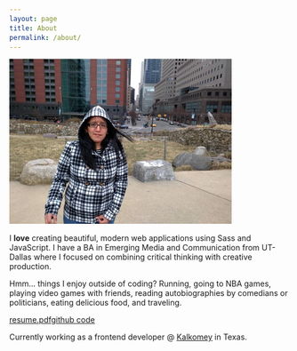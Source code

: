 ```yaml
---
layout: page
title: About
permalink: /about/
---
```


  <section class="row">
    <div class="col-md-4 col-sm-4 col-xs-12">
      <div>
        <img src="/assets/cindy-about.jpg" alt="Cindy Juarez" class="top-space"/>
      </div>
      <span class="text-center">
        <a href="http://dribbble.com/sceendy" target="_blank" class="btn-social dribbble"><i class="fa fa-dribbble"></i></a>
        <a href="http://codepen.io/sceendy/" target="_blank" class="btn-social codepen"><i class="fa fa-codepen"></i></a>
      </span>
    </div>
    <div class="col-md-8 col-sm-8 col-xs-12">
      <p class="text-block top-space">I <strong class="text-pink">love</strong> creating beautiful, modern web applications using Sass and JavaScript. I have a BA in Emerging Media and Communication from UT-Dallas where I focused on combining critical thinking with creative production. </p>
      <p class="text-block">Hmm... things I enjoy outside of coding? Running, going to NBA games, playing video games with friends, reading autobiographies by comedians or politicians, eating delicious food, and traveling.
      </p>
    </div>
  </section>
  <div class="row">
    <div class="col-md-4 col-sm-4 col-xs-12">
      <p class="text-center">
        <a href="/assets/resume-web.pdf" target="_blank" class="btn btn-blue">resume.pdf</a><a href="http://github.com/sceendy" class="btn btn-blue" target="_blank">github code</a>
      </p>
    </div>
    <div class="col-md-8 col-sm-8 col-xs-12">
      <p class="text-headline">Currently working as a frontend developer @ <a href="http://www.kalkomey.com/" target="_blank"><u>Kalkomey</u></a> in Texas.</p>
    </div>
  </div>
